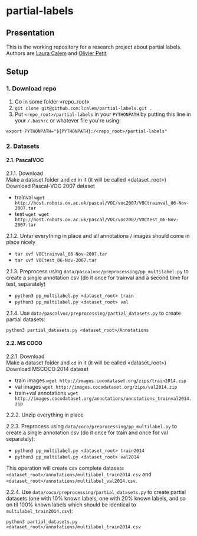 # partial-labels


## Presentation

This is the working repository for a research project about partial labels. Authors are [Laura Calem](https://lcalem.github.io/) and [Olivier Petit](https://www.olivier-petit.fr/)


## Setup

### 1. Download repo

1. Go in some folder <repo_root>
2. `git clone git@github.com:lcalem/partial-labels.git .`
3. Put `<repo_root>/partial-labels` in your `PYTHONPATH` by putting this line in your `/.bashrc` or whatever file you're using:

```
export PYTHONPATH="${PYTHONPATH}:/<repo_root>/partial-labels"
```


### 2. Datasets

#### 2.1. PascalVOC

2.1.1. Download
<br/>Make a dataset folder and `cd` in it (it will be called <dataset_root>)
<br/>Download Pascal-VOC 2007 dataset
- trainval `wget http://host.robots.ox.ac.uk/pascal/VOC/voc2007/VOCtrainval_06-Nov-2007.tar`
- test `wget wget http://host.robots.ox.ac.uk/pascal/VOC/voc2007/VOCtest_06-Nov-2007.tar`

2.1.2. Untar everything in place and all annotations / images should come in place nicely
- `tar xvf VOCtrainval_06-Nov-2007.tar`
- `tar xvf VOCtest_06-Nov-2007.tar`

2.1.3. Preprocess using `data/pascalvoc/preprocessing/pp_multilabel.py` to create a single annotation csv
(do it once for trainval and a second time for test, separately)

- `python3 pp_multilabel.py <dataset_root> train`
- `python3 pp_multilabel.py <dataset_root> val`

2.1.4. Use `data/pascalvoc/preprocessing/partial_datasets.py` to create partial datasets:

`python3 partial_datasets.py <dataset_root>/Annotations`



#### 2.2. MS COCO

2.2.1. Download
<br/>Make a dataset folder and `cd` in it (it will be called <dataset_root>)
<br/>Download MSCOCO 2014 dataset

- train images `wget http://images.cocodataset.org/zips/train2014.zip`
- val images `wget http://images.cocodataset.org/zips/val2014.zip`
- train+val annotations `wget http://images.cocodataset.org/annotations/annotations_trainval2014.zip`

2.2.2. Unzip everything in place

2.2.3. Preprocess using `data/coco/preprocessing/pp_multilabel.py` to create a single annotation csv (do it once for train and once for val separately):
- `python3 pp_multilabel.py <dataset_root> train2014`
- `python3 pp_multilabel.py <dataset_root> val2014`

This operation will create csv complete datasets `<dataset_root>/annotations/multilabel_train2014.csv` and `<dataset_root>/annotations/multilabel_val2014.csv`.

2.2.4. Use `data/coco/preprocessing/partial_datasets.py` to create partial datasets (one with 10% known labels, one with 20% known labels, and so on til 100% known labels which should be identical to `multilabel_train2014.csv`):

`python3 partial_datasets.py <dataset_root>/annotations/multilabel_train2014.csv`

